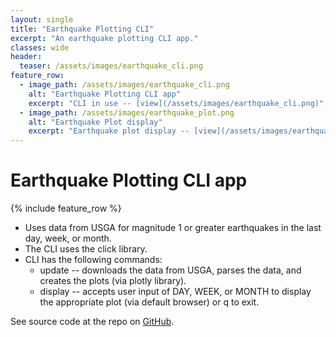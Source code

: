 ```yaml
---
layout: single
title: "Earthquake Plotting CLI"
excerpt: "An earthquake plotting CLI app."
classes: wide
header:
  teaser: /assets/images/earthquake_cli.png
feature_row:
  - image_path: /assets/images/earthquake_cli.png
    alt: "Earthquake Plotting CLI app"
    excerpt: "CLI in use -- [view](/assets/images/earthquake_cli.png)"
  - image_path: /assets/images/earthquake_plot.png
    alt: "Earthquake Plot display"
    excerpt: "Earthquake plot display -- [view](/assets/images/earthquake_plot.png)"
---
```


# Earthquake Plotting CLI app

{% include feature_row %}

- Uses data from USGA for magnitude 1 or greater earthquakes in the last day, week, or month.
- The CLI uses the click library.
- CLI has the following commands:
  - update -- downloads the data from USGA, parses the data, and creates the plots (via plotly library).
  - display -- accepts user input of DAY, WEEK, or MONTH to display the appropriate plot (via default browser) or q to exit.

<p>See source code at the repo on <a href="https://github.com/stevebrauner/earthquake">GitHub</a>.</p>
